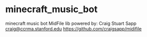 # minecraft_music_bot
minecraft music bot 
MidFile lib powered by: Craig Stuart Sapp <craig@ccrma.stanford.edu>
https://github.com/craigsapp/midifile
